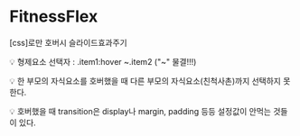 # FitnessFlex
[css]로만 호버시 슬라이드효과주기

💡  형제요소 선택자 : .item1:hover ~.item2 ("~" 물결!!!)

💡  한 부모의 자식요소를 호버했을 때 다른 부모의 자식요소(친척사촌)까지 선택하지 못한다.

💡  호버했을 때 transition은 display나 margin, padding 등등 설정값이 안먹는 것들이 있다.
